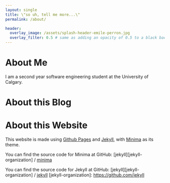 ```yaml
---
layout: single
title: \"so uh, tell me more...\"
permalink: /about/

header:
  overlay_image: /assets/splash-header-emile-perron.jpg
  overlay_filter: 0.5 # same as adding an opacity of 0.5 to a black background
---
```


# About Me

I am a second year software engineering student at the University of Calgary.

# About this Blog



# About this Website

This website is made using [Github Pages](https://pages.github.com/) and [Jekyll](https://jekyllrb.com/), with [Minima](https://github.com/jekyll/minima) as its theme.

You can find the source code for Minima at GitHub:
[jekyll][jekyll-organization] /
[minima](https://github.com/jekyll/minima)

You can find the source code for Jekyll at GitHub:
[jekyll][jekyll-organization] /
[jekyll](https://github.com/jekyll/jekyll)
[jekyll-organization]: https://github.com/jekyll

